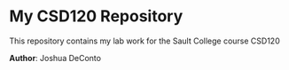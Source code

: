 # My CSD120 Repository

This repository contains my lab work for the Sault College course CSD120

**Author**: Joshua DeConto
